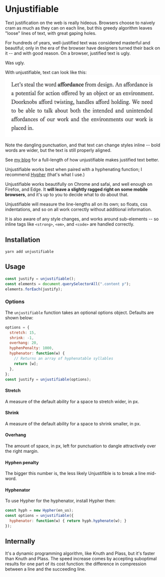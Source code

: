 # Unjustifiable

Text justification on the web is really hideous. Browsers choose to naively cram
as much as they can on each line, but this greedy algorithm leaves "loose" lines
of text, with great gaping holes.

For hundreds of years, well-justified text was considered masterful and
beautiful; only in the era of the browser have designers turned their back on it
-- and with good reason. On a browser, justified text is ugly.

Was ugly.

With unjustifiable, text can look like this: ![Example](./sample.png)

Note the dangling punctuation, and that text can change styles inline -- bold
words are wider, but the text is still properly aligned.

See [my blog](http://diiq.org/#!/blog/interaction-words) for a full-length of
how unjustifiable makes justified text better.

Unjustifiable works best when paired with a hyphenating function; I recommend
[Hypher](https://github.com/bramstein/hypher) (that's what I use.)

Unjustifiable works beautifully on Chrome and safai, and well enough on Firefox,
and Edge. It **will leave a slightly ragged right on some mobile browsers**, and
it's up to you to decide what to do about that.

Unjustifiable will measure
the line-lengths all on its own; so floats, css indentations, and so on
all work correctly without additional information.

It is also aware of any style changes, and works around sub-elements
-- so inline tags like `<strong>`, `<em>`, and `<code>` are handled correctly.

## Installation 

```
yarn add unjustifiable
```

## Usage

```javascript
const justify = unjustifiable();
const elements = document.querySelectorAll(".content p");
elements.forEach(justify);
```

### Options

The `unjustifiable` function takes an optional options object. Defaults are shown below:

```javascript
options = {
  stretch: 15,
  shrink: -1,
  overhang: 20,
  hyphenPenalty: 1000,
  hyphenator: function(w) {
    // Returns an array of hyphenatable syllables
    return [w];
  },
};
const justify = unjustifiable(options);
```

#### Stretch

A measure of the default ability for a space to stretch wider, in px.

#### Shrink

A measure of the default ability for a space to shrink smaller, in px.

#### Overhang

The amount of space, in px, left for punctuation to dangle attractively over the right margin.

#### Hyphen penalty

The bigger this number is, the less likely Unjustifible is to break a line mid-word.

#### Hyphenator

To use Hypher for the hyphenator, install Hypher then:

```javascript
const hyph = new Hypher(en_us);
const options = unjustifiable({
  hyphenator: function(w) { return hyph.hyphenate(w); }
});
```

## Internally

It's a dynamic programming algorithm, like Knuth and Plass, but it's
faster than Knuth and Plass. The speed increase comes by accepting
suboptimal results for one part of its cost function: the difference
in compression between a line and the succeeding line.
